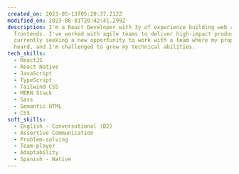 ```yaml
---
created_on: 2023-05-13T05:20:37.212Z
modified_on: 2023-06-01T20:42:41.299Z
description: I'm a React Developer with 3y of experience building web and mobile
  frontends. I've worked with agile teams to deliver high-impact products. I'm
  currently seeking a new opportunity to work with a team where my proposals are
  heard, and I'm challenged to grow my technical abilities.
tech_skills:
  - ReactJS
  - React Native
  - JavaScript
  - TypeScript
  - Tailwind CSS
  - MERN Stack
  - Sass
  - Semantic HTML
  - CSS
soft_skills:
  - English - Conversational (B2)
  - Assertive Communication
  - Problem-solving
  - Team-player
  - Adaptability
  - Spanish - Native
---
```

